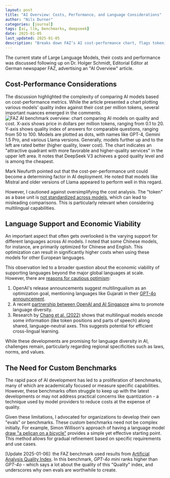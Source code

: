 ```yaml
---
layout: post
title: "AI Overview: Costs, Performance, and Language Considerations"
author: "Nils Durner"
categories: [journal]
tags: [ai, llm, benchmarks, deepseek]
date: 2025-01-05
last_updated: 2025-01-05
description: "Breaks down FAZ’s AI cost-performance chart, flags tokenization inconsistencies, multilingual cost implications, and advocates for simple custom benchmarks like Pelican-on-a-bicycle."
---
```


The current state of Large Language Models, their costs and performance was discussed following up on Dr. Holger Schmidt, Editorial Editor at German newspaper FAZ, advertising an "AI Overview" article.

## Cost-Performance Considerations

The discussion highlighted the complexity of comparing AI models based on cost-performance metrics. While the article presented a chart plotting various models' quality index against their cost per million tokens, several important nuances emerged in the comments.
![FAZ AI benchmark overview: chart comparing AI models on quality and cost. X-axis shows price in dollars per million tokens, ranging from 0.1 to 20. Y-axis shows quality index of answers for comparable questions, ranging from 50 to 100. Models are plotted as dots, with names like GPT-4, Gemini 1.5 Pro, and various Llama versions. Generally, models further up and to the left are rated better (higher quality, lower cost). The chart indicates an "attractive quadrant with more favorable and higher-quality services" in the upper left area. It notes that DeepSeek V3 achieves a good quality level and is among the cheapest.](assets/img/faz-ai-benchmark-overview.jpeg)

Mark Neufurth pointed out that the cost-per-performance unit could become a determining factor in AI deployment. He noted that models like Mistral and older versions of Llama appeared to perform well in this regard.

However, I cautioned against oversimplifying the cost analysis. The "token" as a base unit is [not standardized across models](2023-11-27-tokenizer-inefficiency-needle-haystack-anthropic-claude), which can lead to misleading comparisons. This is particularly relevant when considering multilingual capabilities.

## Language Support and Economic Viability

An important aspect that often gets overlooked is the varying support for different languages across AI models. I noted that some Chinese models, for instance, are primarily optimized for Chinese and English. This optimization can result in significantly higher costs when using these models for other European languages.

This observation led to a broader question about the economic viability of supporting languages beyond the major global languages at scale. However, there are [reasons for cautious optimism](https://www.linkedin.com/feed/update/urn:li:activity:7281612533940064256?commentUrn=urn%3Ali%3Acomment%3A%28activity%3A7281612533940064256%2C7281630976781246464%29&replyUrn=urn%3Ali%3Acomment%3A%28activity%3A7281612533940064256%2C7281675509665525761%29&dashCommentUrn=urn%3Ali%3Afsd_comment%3A%287281630976781246464%2Curn%3Ali%3Aactivity%3A7281612533940064256%29&dashReplyUrn=urn%3Ali%3Afsd_comment%3A%287281675509665525761%2Curn%3Ali%3Aactivity%3A7281612533940064256%29):

1. OpenAI's release announcements suggest multilingualism as an optimization goal, mentioning languages like Gujarati in their [GPT-4o announcement](https://openai.com/index/hello-gpt-4o/).
2. A recent [partnership between OpenAI and AI Singapore](https://www.edb.gov.sg/en/about-edb/media-releases-publications/openai-establishes-presence-in-singapore-to-support-international-expansion.html) aims to promote language diversity.
3. Research by [Chang et al. (2022)](https://arxiv.org/pdf/2205.10964) shows that multilingual models encode some information (like token positions and parts of speech) along shared, language-neutral axes. This suggests potential for efficient cross-lingual learning.

While these developments are promising for language diversity in AI, challenges remain, particularly regarding regional specificities such as laws, norms, and values.

## The Need for Custom Benchmarks

The rapid pace of AI development has led to a proliferation of benchmarks, many of which are academically focused or measure specific capabilities. However, these benchmarks often struggle to keep up with the latest developments or may not address practical concerns like quantization - a technique used by model providers to reduce costs at the expense of quality.

Given these limitations, I advocated for organizations to develop their own "evals" or benchmarks. These custom benchmarks need not be complex initially. For example, Simon Willison's approach of having a language model [draw "a pelican on a bicycle"](2024-10-28-pelican-benchmark) provides a simple yet effective starting point. This method allows for gradual refinement based on specific requirements and use cases.

[Update 2025-01-06]: the FAZ benchmark used results from [Artificial Analysis Quality Index](https://artificialanalysis.ai/models/deepseek-v3/providers). In this benchmark, _GPT-4o mini_ ranks higher than _GPT-4o_ - which says a lot about the quality of this "Quality" index, and underscores why own evals are worthwhile to create.
